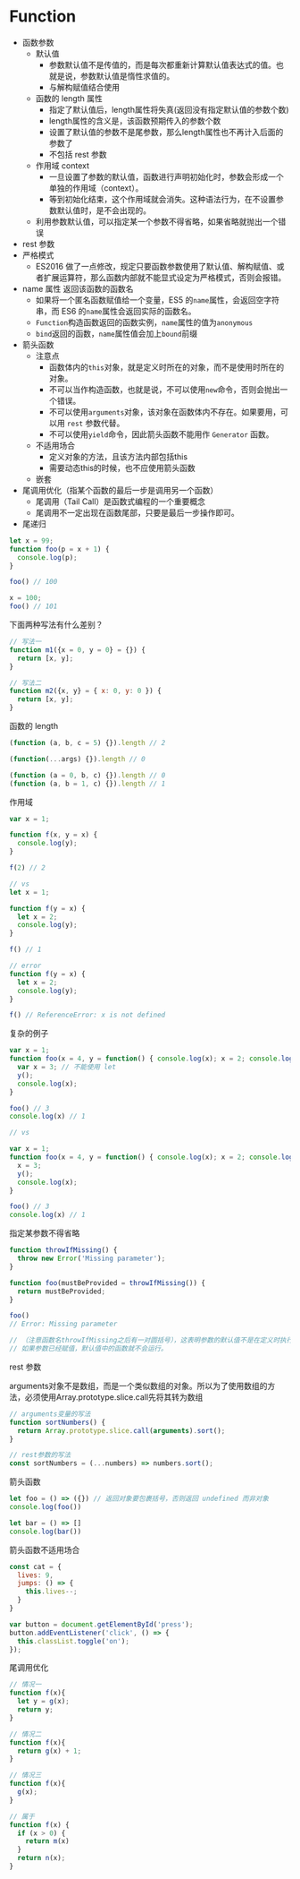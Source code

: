 # Function

- 函数参数
  - 默认值
    - 参数默认值不是传值的，而是每次都重新计算默认值表达式的值。也就是说，参数默认值是惰性求值的。
    - 与解构赋值结合使用
  - 函数的 length 属性
    - 指定了默认值后，length属性将失真(返回没有指定默认值的参数个数)
    - length属性的含义是，该函数预期传入的参数个数
    - 设置了默认值的参数不是尾参数，那么length属性也不再计入后面的参数了
    - 不包括 rest 参数
  - 作用域 context
    - 一旦设置了参数的默认值，函数进行声明初始化时，参数会形成一个单独的作用域（context）。
    - 等到初始化结束，这个作用域就会消失。这种语法行为，在不设置参数默认值时，是不会出现的。
  - 利用参数默认值，可以指定某一个参数不得省略，如果省略就抛出一个错误
- rest 参数
- 严格模式
  - ES2016 做了一点修改，规定只要函数参数使用了默认值、解构赋值、或者扩展运算符，那么函数内部就不能显式设定为严格模式，否则会报错。
- name 属性 返回该函数的函数名
  - 如果将一个匿名函数赋值给一个变量，ES5 的`name`属性，会返回空字符串，而 ES6 的`name`属性会返回实际的函数名。
  - `Function`构造函数返回的函数实例，`name`属性的值为`anonymous`
  - `bind`返回的函数，`name`属性值会加上`bound`前缀
- 箭头函数
  - 注意点
    - 函数体内的`this`对象，就是定义时所在的对象，而不是使用时所在的对象。
    - 不可以当作构造函数，也就是说，不可以使用`new`命令，否则会抛出一个错误。
    - 不可以使用`arguments`对象，该对象在函数体内不存在。如果要用，可以用 `rest` 参数代替。
    - 不可以使用`yield`命令，因此箭头函数不能用作 `Generator` 函数。
  - 不适用场合
    - 定义对象的方法，且该方法内部包括this
    - 需要动态this的时候，也不应使用箭头函数
  - 嵌套
- 尾调用优化（指某个函数的最后一步是调用另一个函数）
  - 尾调用（Tail Call）是函数式编程的一个重要概念
  - 尾调用不一定出现在函数尾部，只要是最后一步操作即可。
- 尾递归

```js
let x = 99;
function foo(p = x + 1) {
  console.log(p);
}

foo() // 100

x = 100;
foo() // 101
```

下面两种写法有什么差别？

```js
// 写法一
function m1({x = 0, y = 0} = {}) {
  return [x, y];
}

// 写法二
function m2({x, y} = { x: 0, y: 0 }) {
  return [x, y];
}
```

函数的 length

```js
(function (a, b, c = 5) {}).length // 2

(function(...args) {}).length // 0

(function (a = 0, b, c) {}).length // 0
(function (a, b = 1, c) {}).length // 1
```

作用域

```js
var x = 1;

function f(x, y = x) {
  console.log(y);
}

f(2) // 2

// vs
let x = 1;

function f(y = x) {
  let x = 2;
  console.log(y);
}

f() // 1

// error
function f(y = x) {
  let x = 2;
  console.log(y);
}

f() // ReferenceError: x is not defined
```

复杂的例子

```js
var x = 1;
function foo(x = 4, y = function() { console.log(x); x = 2; console.log(x); }) {
  var x = 3; // 不能使用 let
  y();
  console.log(x);
}

foo() // 3
console.log(x) // 1

// vs

var x = 1;
function foo(x = 4, y = function() { console.log(x); x = 2; console.log(x); }) {
  x = 3;
  y();
  console.log(x);
}

foo() // 3
console.log(x) // 1
```

指定某参数不得省略

```js
function throwIfMissing() {
  throw new Error('Missing parameter');
}

function foo(mustBeProvided = throwIfMissing()) {
  return mustBeProvided;
}

foo()
// Error: Missing parameter

// （注意函数名throwIfMissing之后有一对圆括号），这表明参数的默认值不是在定义时执行，而是在运行时执行。
// 如果参数已经赋值，默认值中的函数就不会运行。
```

rest 参数

arguments对象不是数组，而是一个类似数组的对象。所以为了使用数组的方法，必须使用Array.prototype.slice.call先将其转为数组

```js
// arguments变量的写法
function sortNumbers() {
  return Array.prototype.slice.call(arguments).sort();
}

// rest参数的写法
const sortNumbers = (...numbers) => numbers.sort();
```

箭头函数

```js
let foo = () => ({}) // 返回对象要包裹括号，否则返回 undefined 而非对象
console.log(foo())

let bar = () => []
console.log(bar())
```

箭头函数不适用场合

```js
const cat = {
  lives: 9,
  jumps: () => {
    this.lives--;
  }
}

var button = document.getElementById('press');
button.addEventListener('click', () => {
  this.classList.toggle('on');
});
```

尾调用优化

```js
// 情况一
function f(x){
  let y = g(x);
  return y;
}

// 情况二
function f(x){
  return g(x) + 1;
}

// 情况三
function f(x){
  g(x);
}

// 属于
function f(x) {
  if (x > 0) {
    return m(x)
  }
  return n(x);
}
```
